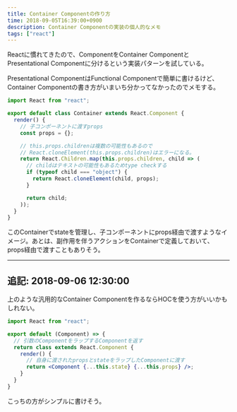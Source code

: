 ```yaml
---
title: Container Componentの作り方
time: 2018-09-05T16:39:00+0900
description: Container Componentの実装の個人的なメモ
tags: ["react"]
---
```


Reactに慣れてきたので、ComponentをContainer ComponentとPresentational Componentに分けるという実装パターンを試している。

Presentational ComponentはFunctional Componentで簡単に書けるけど、Container Componentの書き方がいまいち分かってなかったのでメモする。

```js
import React from "react";

export default class Container extends React.Component {
  render() {
    // 子コンポーネントに渡すprops
    const props = {};

    // this.props.childrenは複数の可能性もあるので
    // React.cloneElement(this.props.children)はエラーになる。
    return React.Children.map(this.props.children, child => (
      // childはテキストの可能性もあるためtype checkする
      if (typeof child === "object") {
        return React.cloneElement(child, props);
      }

      return child;
    ));
  }
}
```

このContainerでstateを管理し、子コンポーネントにprops経由で渡すようなイメージ。あとは、副作用を伴うアクションをContainerで定義しておいて、props経由で渡すこともありそう。

---

## 追記: 2018-09-06 12:30:00

上のような汎用的なContainer Componentを作るならHOCを使う方がいいかもしれない。

```jsx
import React from "react";

export default (Component) => {
  // 引数のComponentをラップするComponentを返す
  return class extends React.Component {
    render() {
      // 自身に渡されたpropsとstateをラップしたComponentに渡す
      return <Component {...this.state} {...this.props} />;
    }
  }
}
```

こっちの方がシンプルに書けそう。
